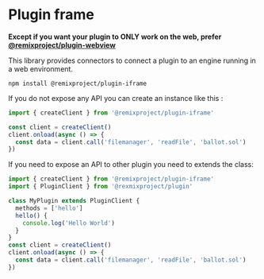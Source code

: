 # Plugin frame

**Except if you want your plugin to ONLY work on the web, prefer [@remixproject/plugin-webview](../webview/readme.md)**

This library provides connectors to connect a plugin to an engine running in a web environment.
```
npm install @remixproject/plugin-iframe
```

If you do not expose any API you can create an instance like this :
```typescript
import { createClient } from '@remixproject/plugin-iframe'

const client = createClient()
client.onload(async () => {
  const data = client.call('filemanager', 'readFile', 'ballot.sol')
})
```

If you need to expose an API to other plugin you need to extends the class: 
```typescript
import { createClient } from '@remixproject/plugin-iframe'
import { PluginClient } from '@rexmixproject/plugin'

class MyPlugin extends PluginClient {
  methods = ['hello']
  hello() {
    console.log('Hello World')
  }
}
const client = createClient()
client.onload(async () => {
  const data = client.call('filemanager', 'readFile', 'ballot.sol')
})
```